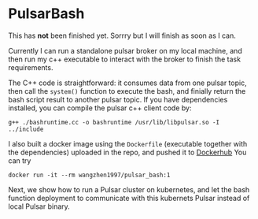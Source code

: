 # PulsarBash
This has **not** been finished yet. Sorrry but I will finish as soon as I can.

Currently I can run a standalone pulsar broker on my local machine, and then run my c++ executable to interact with the broker to finish the task requirements.

The C++ code is straightforward: it consumes data from one pulsar topic, then call the `system()` function to execute the bash, and finially return the bash script result to another pulsar topic. If you have dependencies installed, you can compile the pulsar c++ client code by:

`g++ ./bashruntime.cc -o bashruntime /usr/lib/libpulsar.so -I ../include`

I also built a docker image using the `Dockerfile` (executable together with the dependencies) uploaded in the repo, and pushed it to [Dockerhub](https://hub.docker.com/r/wangzhen1997/pulsar_bash)  You can try 

`docker run -it --rm wangzhen1997/pulsar_bash:1` 

<!-- **But** you will get broker connection error, because the `pulsar_bash` runs inside a container and it cannot communicate with host network. One solution is to run a `broker` background process along with the `bash_runtime` process in one container, but I think this is not scalable and practical. I am having diffciluity on deploying this [pulsar-standalone](https://hub.docker.com/r/apachepulsar/pulsar-standalone) on k8s. If succesfully, I can expose it as a service and then my `bash_runtime` can talk with broker ...
 -->
 
Next, we show how to run a Pulsar cluster on kubernetes, and let the bash function deployment to communicate with this kubernets Pulsar instead of local Pulsar binary.  
